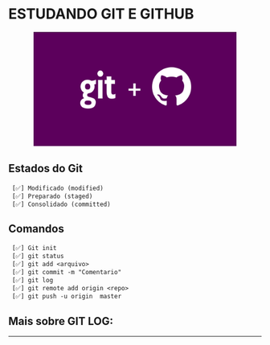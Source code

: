 #  ESTUDANDO GIT E GITHUB 


<p align="center">
  <img alt="img-repo" src="./src/img/img-repo.png" width="80%">
</p>


## Estados do Git

     [✅] Modificado (modified)
     [✅] Preparado (staged)
     [✅] Consolidado (committed)
    

## Comandos
     [✅] Git init
     [✅] git status
     [✅] git add <arquivo>
     [✅] git commit -m "Comentario"
     [✅] git log 
     [✅] git remote add origin <repo> 
     [✅] git push -u origin  master

## Mais sobre GIT LOG:

---


